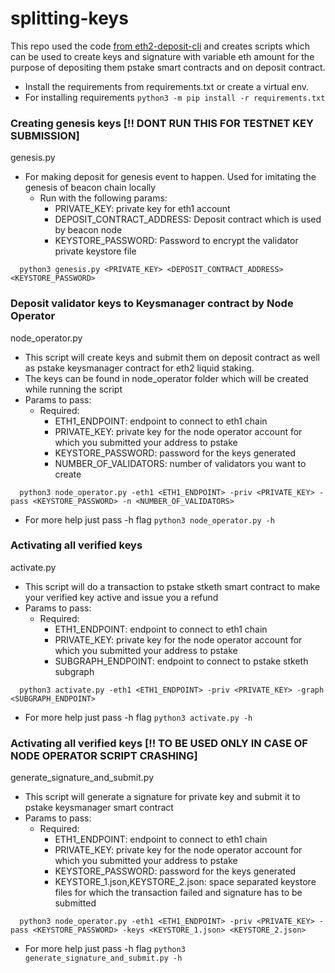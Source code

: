 # splitting-keys
This repo used the code [from eth2-deposit-cli](https://github.com/ethereum/staking-deposit-cli) and creates scripts 
which can be used to create keys and signature with variable eth amount for the purpose of depositing them 
pstake smart contracts and on deposit contract.

- Install the requirements from requirements.txt or create a virtual env.
- For installing requirements `python3 -m pip install -r requirements.txt`

### Creating genesis keys [!! DONT RUN THIS FOR TESTNET KEY SUBMISSION]
genesis.py
- For making deposit for genesis event to happen. Used for imitating the genesis of beacon chain locally
  - Run with the following params:
    - PRIVATE_KEY: private key for eth1 account 
    - DEPOSIT_CONTRACT_ADDRESS: Deposit contract which is used by beacon node
    - KEYSTORE_PASSWORD: Password to encrypt the validator private keystore file
```
  python3 genesis.py <PRIVATE_KEY> <DEPOSIT_CONTRACT_ADDRESS> <KEYSTORE_PASSWORD>
```

### Deposit validator keys to Keysmanager contract by Node Operator
node_operator.py
- This script will create keys and submit them on deposit contract as well as pstake keysmanager contract for 
eth2 liquid staking.
- The keys can be found in node_operator folder which will be created while running the script
- Params to pass:
  - Required:
    - ETH1_ENDPOINT: endpoint to connect to eth1 chain
    - PRIVATE_KEY: private key for the node operator account for which you submitted your address to pstake
    - KEYSTORE_PASSWORD: password for the keys generated
    - NUMBER_OF_VALIDATORS: number of validators you want to create
```
  python3 node_operator.py -eth1 <ETH1_ENDPOINT> -priv <PRIVATE_KEY> -pass <KEYSTORE_PASSWORD> -n <NUMBER_OF_VALIDATORS>
```
- For more help just pass -h flag `python3 node_operator.py -h`

### Activating all verified keys
activate.py
- This script will do a transaction to pstake stketh smart contract to make your verified key active 
and issue you a refund
- Params to pass:
  - Required:
    - ETH1_ENDPOINT: endpoint to connect to eth1 chain
    - PRIVATE_KEY: private key for the node operator account for which you submitted your address to pstake
    - SUBGRAPH_ENDPOINT: endpoint to connect to pstake stketh subgraph
```
  python3 activate.py -eth1 <ETH1_ENDPOINT> -priv <PRIVATE_KEY> -graph <SUBGRAPH_ENDPOINT>
```
- For more help just pass -h flag `python3 activate.py -h`

### Activating all verified keys [!! TO BE USED ONLY IN CASE OF NODE OPERATOR SCRIPT CRASHING]
generate_signature_and_submit.py
- This script will generate a signature for private key and submit it to pstake keysmanager smart contract
- Params to pass:
  - Required:
    - ETH1_ENDPOINT: endpoint to connect to eth1 chain
    - PRIVATE_KEY: private key for the node operator account for which you submitted your address to pstake
    - KEYSTORE_PASSWORD: password for the keys generated
    - KEYSTORE_1.json,KEYSTORE_2.json: space separated keystore files for which the transaction failed and signature has to be submitted
```
  python3 node_operator.py -eth1 <ETH1_ENDPOINT> -priv <PRIVATE_KEY> -pass <KEYSTORE_PASSWORD> -keys <KEYSTORE_1.json> <KEYSTORE_2.json>
```
- For more help just pass -h flag `python3 generate_signature_and_submit.py -h`

